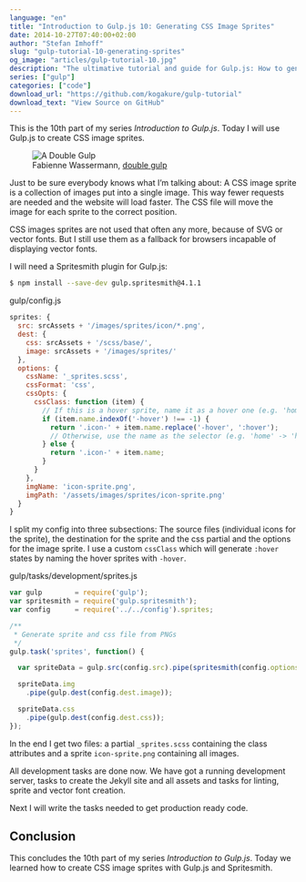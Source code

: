 ```yaml
---
language: "en"
title: "Introduction to Gulp.js 10: Generating CSS Image Sprites"
date: 2014-10-27T07:40:00+02:00
author: "Stefan Imhoff"
slug: "gulp-tutorial-10-generating-sprites"
og_image: "articles/gulp-tutorial-10.jpg"
description: "The ultimative tutorial and guide for Gulp.js: How to generate image sprite maps with Spritesmith."
series: ["gulp"]
categories: ["code"]
download_url: "https://github.com/kogakure/gulp-tutorial"
download_text: "View Source on GitHub"
---
```


This is the 10th part of my series *Introduction to Gulp.js*. Today I will use Gulp.js to create CSS image sprites.

<figure class="image-figure attribution">
  <img src="/assets/images/articles/2014/gulp-tutorial-10-generating-sprites/gulp-tutorial-10.jpg" alt="A Double Gulp">
  <figcaption>
    Fabienne Wassermann, <a href="https://www.flickr.com/photos/fabi_k/5119690026" target="_blank" rel="nofollow" rel="noopener">double gulp</a>
  </figcaption>
</figure>


Just to be sure everybody knows what I’m talking about: A CSS image sprite is a collection of images put into a single image. This way fewer requests are needed and the website will load faster. The CSS file will move the image for each sprite to the correct position.

CSS images sprites are not used that often any more, because of SVG or vector fonts. But I still use them as a fallback for browsers incapable of displaying vector fonts.

I will need a Spritesmith plugin for Gulp.js:

```bash
$ npm install --save-dev gulp.spritesmith@4.1.1
```

<p class="code-info">gulp/config.js</p>

```javascript
sprites: {
  src: srcAssets + '/images/sprites/icon/*.png',
  dest: {
    css: srcAssets + '/scss/base/',
    image: srcAssets + '/images/sprites/'
  },
  options: {
    cssName: '_sprites.scss',
    cssFormat: 'css',
    cssOpts: {
      cssClass: function (item) {
        // If this is a hover sprite, name it as a hover one (e.g. 'home-hover' -> 'home:hover')
        if (item.name.indexOf('-hover') !== -1) {
          return '.icon-' + item.name.replace('-hover', ':hover');
          // Otherwise, use the name as the selector (e.g. 'home' -> 'home')
        } else {
          return '.icon-' + item.name;
        }
      }
    },
    imgName: 'icon-sprite.png',
    imgPath: '/assets/images/sprites/icon-sprite.png'
  }
}
```


I split my config into three subsections: The source files (individual icons for the sprite), the destination for the sprite and the css partial and the options for the image sprite. I use a custom `cssClass` which will generate `:hover` states by naming the hover sprites with `-hover`.

<p class="code-info">gulp/tasks/development/sprites.js</p>

```javascript
var gulp        = require('gulp');
var spritesmith = require('gulp.spritesmith');
var config      = require('../../config').sprites;

/**
 * Generate sprite and css file from PNGs
 */
gulp.task('sprites', function() {

  var spriteData = gulp.src(config.src).pipe(spritesmith(config.options));

  spriteData.img
    .pipe(gulp.dest(config.dest.image));

  spriteData.css
    .pipe(gulp.dest(config.dest.css));
});
```


In the end I get two files: a partial `_sprites.scss` containing the class attributes and a sprite `icon-sprite.png` containing all images.

All development tasks are done now. We have got a running development server, tasks to create the Jekyll site and all assets and tasks for linting, sprite and vector font creation.

Next I will write the tasks needed to get production ready code.

## Conclusion

This concludes the 10th part of my series *Introduction to Gulp.js*. Today we learned how to create CSS image sprites with Gulp.js and Spritesmith.
